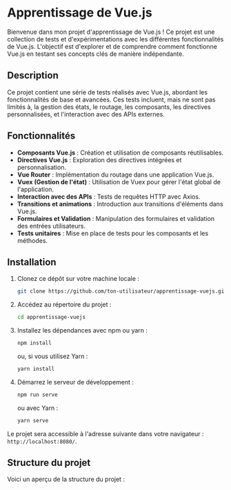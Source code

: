 # Apprentissage de Vue.js

Bienvenue dans mon projet d'apprentissage de Vue.js ! Ce projet est une collection de tests et d'expérimentations avec les différentes fonctionnalités de Vue.js. L'objectif est d'explorer et de comprendre comment fonctionne Vue.js en testant ses concepts clés de manière indépendante.

## Description

Ce projet contient une série de tests réalisés avec Vue.js, abordant les fonctionnalités de base et avancées. Ces tests incluent, mais ne sont pas limités à, la gestion des états, le routage, les composants, les directives personnalisées, et l'interaction avec des APIs externes.

## Fonctionnalités

- **Composants Vue.js** : Création et utilisation de composants réutilisables.
- **Directives Vue.js** : Exploration des directives intégrées et personnalisation.
- **Vue Router** : Implémentation du routage dans une application Vue.js.
- **Vuex (Gestion de l'état)** : Utilisation de Vuex pour gérer l'état global de l'application.
- **Interaction avec des APIs** : Tests de requêtes HTTP avec Axios.
- **Transitions et animations** : Introduction aux transitions d'éléments dans Vue.js.
- **Formulaires et Validation** : Manipulation des formulaires et validation des entrées utilisateurs.
- **Tests unitaires** : Mise en place de tests pour les composants et les méthodes.

## Installation

1. Clonez ce dépôt sur votre machine locale :

    ```bash
    git clone https://github.com/ton-utilisateur/apprentissage-vuejs.git
    ```

2. Accédez au répertoire du projet :

    ```bash
    cd apprentissage-vuejs
    ```

3. Installez les dépendances avec npm ou yarn :

    ```bash
    npm install
    ```

    ou, si vous utilisez Yarn :

    ```bash
    yarn install
    ```

4. Démarrez le serveur de développement :

    ```bash
    npm run serve
    ```

    ou avec Yarn :

    ```bash
    yarn serve
    ```

Le projet sera accessible à l'adresse suivante dans votre navigateur : `http://localhost:8080/`.

## Structure du projet

Voici un aperçu de la structure du projet :

